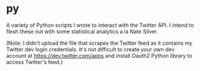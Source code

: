 py
==
A variety of Python scripts I wrote to interact with the Twitter API.  I intend to flesh these out with some statistical analytics a la Nate Silver.

(Note: I didn't upload the file that scrapes the Twitter feed as it contains my Twitter dev login credentials.
It's not difficult to create your own dev account at https://dev.twitter.com/apps and install Oauth2 Python library to access Twitter's feed.)
